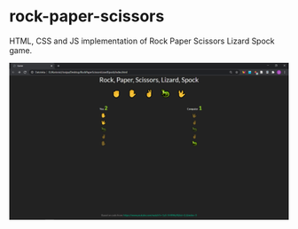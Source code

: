 # rock-paper-scissors
HTML, CSS and JS implementation of Rock Paper Scissors Lizard Spock game.

![GitHub Logo](https://github.com/jjosipa404/rock-paper-scissors/blob/master/screenshots/Snimka%20zaslona%20(272).png)

